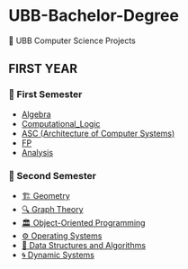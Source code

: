 # UBB-Bachelor-Degree
🚀 UBB Computer Science Projects


## FIRST YEAR 
### 📂 First Semester
- [Algebra](1st_Semester/Algebra)
- [Computational_Logic](1st_Semester/Computational_Logic)
- [ASC (Architecture of Computer Systems)](1st_Semester/ASC (Architecture of Computer Systems))
- [FP](1st_Semester/FP (Functional Programming))
- [Analysis](1st_Semester/Analysis)
   
### 📂 Second Semester
- [🏗 Geometry](2nd_Semester/Geometry/)
- [🔍 Graph Theory](2nd_Semester/Graph_Theory/)
- [🏛 Object-Oriented Programming](2nd_Semester/Object-Oriented_Programming/)
- [⚙️ Operating Systems](2nd_Semester/Operating_Systems/)
- [🌲 Data Structures and Algorithms](2nd_Semester/Data_Structures_and_Algorithms/)
- [🌀 Dynamic Systems](2nd_Semester/Dynamic_Systems/)

